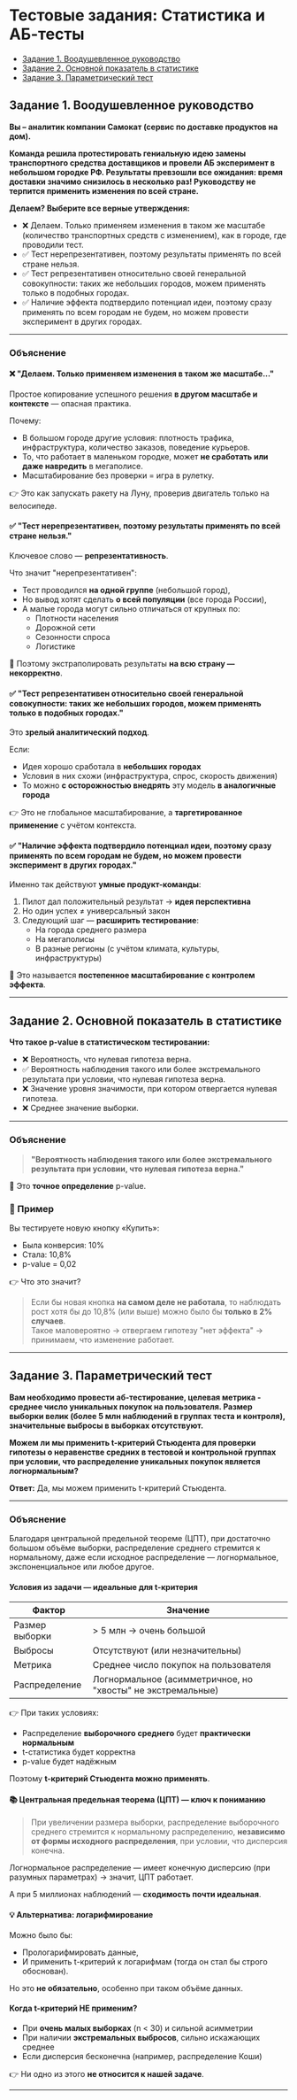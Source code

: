 # Тестовые задания: Статистика и АБ-тесты

- [Задание 1. Воодушевленное руководство](#задание-1-воодушевленное-руководство)
- [Задание 2. Основной показатель в статистике](#задание-2-основной-показатель-в-статистике)
- [Задание 3. Параметрический тест](#задание-3-параметрический-тест)

## Задание 1. Воодушевленное руководство

**Вы – аналитик компании Самокат (сервис по доставке продуктов на дом).**

**Команда решила протестировать гениальную идею замены транспортного средства доставщиков и провели АБ эксперимент в небольшом городке РФ. Результаты превзошли все ожидания: время доставки значимо снизилось в несколько раз! Руководству не терпится применить изменения по всей стране.**

**Делаем? Выберите все верные утверждения:**

- ❌ Делаем. Только применяем изменения в таком же масштабе (количество транспортных средств с изменением), как в городе, где проводили тест.
- ✅ Тест нерепрезентативен, поэтому результаты применять по всей стране нельзя.
- ✅ Тест репрезентативен относительно своей генеральной совокупности: таких же небольших городов, можем применять только в подобных городах.
- ✅ Наличие эффекта подтвердило потенциал идеи, поэтому сразу применять по всем городам не будем, но можем провести эксперимент в других городах.

---

### Объяснение

#### ❌ **"Делаем. Только применяем изменения в таком же масштабе..."**

Простое копирование успешного решения **в другом масштабе и контексте** — опасная практика.

Почему:
- В большом городе другие условия: плотность трафика, инфраструктура, количество заказов, поведение курьеров.
- То, что работает в маленьком городке, может **не сработать или даже навредить** в мегаполисе.
- Масштабирование без проверки = игра в рулетку.

👉 Это как запускать ракету на Луну, проверив двигатель только на велосипеде.

#### ✅ **"Тест нерепрезентативен, поэтому результаты применять по всей стране нельзя."**

Ключевое слово — **репрезентативность**.

Что значит "нерепрезентативен":
- Тест проводился **на одной группе** (небольшой город),
- Но вывод хотят сделать **о всей популяции** (все города России),
- А малые города могут сильно отличаться от крупных по:
  - Плотности населения
  - Дорожной сети
  - Сезонности спроса
  - Логистике

🔹 Поэтому экстраполировать результаты **на всю страну — некорректно**.

#### ✅ **"Тест репрезентативен относительно своей генеральной совокупности: таких же небольших городов, можем применять только в подобных городах."**

Это **зрелый аналитический подход**.

Если:
- Идея хорошо сработала в **небольших городах**
- Условия в них схожи (инфраструктура, спрос, скорость движения)
- То можно **с осторожностью внедрять** эту модель **в аналогичные города**

👉 Это не глобальное масштабирование, а **таргетированное применение** с учётом контекста.

#### ✅ **"Наличие эффекта подтвердило потенциал идеи, поэтому сразу применять по всем городам не будем, но можем провести эксперимент в других городах."**

Именно так действуют **умные продукт-команды**:

1. Пилот дал положительный результат → **идея перспективна**
2. Но один успех ≠ универсальный закон
3. Следующий шаг — **расширить тестирование**:
   - На города среднего размера
   - На мегаполисы
   - В разные регионы (с учётом климата, культуры, инфраструктуры)

🔹 Это называется **постепенное масштабирование с контролем эффекта**.

---

## Задание 2. Основной показатель в статистике

**Что такое p-value в статистическом тестировании:**

- ❌ Вероятность, что нулевая гипотеза верна.
- ✅ Вероятность наблюдения такого или более экстремального результата при условии, что нулевая гипотеза верна.
- ❌ Значение уровня значимости, при котором отвергается нулевая гипотеза.
- ❌ Среднее значение выборки.

---

### Объяснение

> **"Вероятность наблюдения такого или более экстремального результата при условии, что нулевая гипотеза верна."**

🔹 Это **точное определение** p-value.

### 🧪 Пример

Вы тестируете новую кнопку «Купить»:
- Была конверсия: 10%
- Стала: 10,8%
- p-value = 0,02

👉 Что это значит?

> Если бы новая кнопка **на самом деле не работала**, то наблюдать рост хотя бы до 10,8% (или выше) можно было бы **только в 2% случаев**.  
> Такое маловероятно → отвергаем гипотезу "нет эффекта" → принимаем, что изменение работает.

---

## Задание 3. Параметрический тест

**Вам необходимо провести аб-тестирование, целевая метрика - среднее число уникальных покупок на пользователя. Размер выборки велик (более 5 млн наблюдений в группах теста и контроля), значительные выбросы в выборках отсутствуют.**

**Можем ли мы применить t-критерий Стьюдента для проверки гипотезы о неравенстве средних в тестовой и контрольной группах при условии, что распределение уникальных покупок является логнормальным?**

**Ответ:** Да, мы можем применить t-критерий Стьюдента.

---

### Объяснение

Благодаря центральной предельной теореме (ЦПТ), при достаточно большом объёме выборки, распределение среднего стремится к нормальному, даже если исходное распределение — логнормальное, экспоненциальное или любое другое.

#### Условия из задачи — идеальные для t-критерия

| Фактор | Значение |
|-------|--------|
| Размер выборки | > 5 млн → очень большой |
| Выбросы | Отсутствуют (или незначительны) |
| Метрика | Среднее число покупок на пользователя |
| Распределение | Логнормальное (асимметричное, но "хвосты" не экстремальные) |

👉 При таких условиях:
- Распределение **выборочного среднего** будет **практически нормальным**
- t-статистика будет корректна
- p-value будет надёжным

Поэтому **t-критерий Стьюдента можно применять**.

#### 📚 Центральная предельная теорема (ЦПТ) — ключ к пониманию

> При увеличении размера выборки, распределение выборочного среднего стремится к нормальному распределению, **независимо от формы исходного распределения**, при условии, что дисперсия конечна.

Логнормальное распределение — имеет конечную дисперсию (при разумных параметрах) → значит, ЦПТ работает.

А при 5 миллионах наблюдений — **сходимость почти идеальная**.

#### 💡 Альтернатива: логарифмирование

Можно было бы:
- Прологарифмировать данные,
- И применить t-критерий к логарифмам (тогда он стал бы строго обоснован).

Но это **не обязательно**, особенно при таком объёме данных.

#### Когда t-критерий НЕ применим?

- При **очень малых выборках** (n < 30) и сильной асимметрии
- При наличии **экстремальных выбросов**, сильно искажающих среднее
- Если дисперсия бесконечна (например, распределение Коши)

👉 Ни одно из этого **не относится к нашей задаче**.

---
